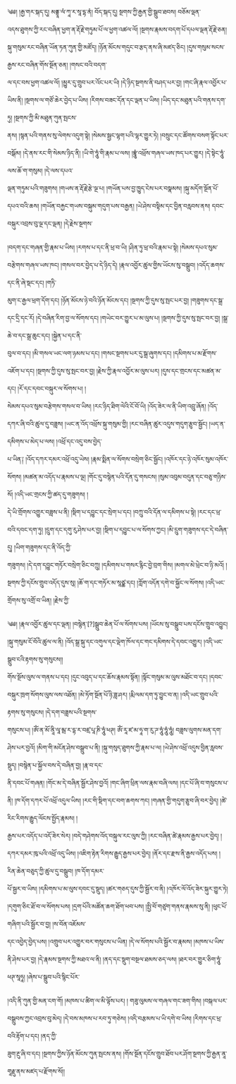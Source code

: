 ﻿  
༄༅། །རྒྱ་གར་སྐད་དུ། མནྟྲཱ་ལཾ་ཀཱ་ར་སཱ་དྷ་ནཾ། བོད་སྐད་དུ། སྔགས་ཀྱི་རྒྱན་གྱི་སྒྲུབ་ཐབས། བཅོམ་ལྡན་  
འདས་ཐུགས་ཀྱི་རང་བཞིན་ཕྱག་ན་རྡོ་རྗེ་གཏུམ་པོ་ལ་ཕྱག་འཚལ་ལོ། །སྔགས་རྣམས་བདག་པོ་དཔལ་ལྡན་རྡོ་རྗེ་ཅན། སྐུ་གསུམ་རང་བཞིན་ཡོན་ཏན་ཀུན་གྱི་མཛོད། །ཉོན་མོངས་གདུང་བ་རྩད་ནས་ཞི་མཛད་ཅིང། །དུས་གསུམ་སངས་རྒྱས་རང་བཞིན་གོས་སྔོན་ཅན། །གསང་བའི་བདག་  
ལ་དང་བས་ཕྱག་འཚལ་ལོ། །མྱུར་དུ་གྲུབ་པར་འོང་པར་ཡི། །དེ་ཉིད་སྔགས་ནི་བཤད་པར་བྱ། །གང་ཞི་རྣལ་འབྱོར་པ་ཡིས་ནི། །སྔགས་ལ་གཙོ་ཆེར་བྱེད་པ་ཡིས། །རིགས་བཟང་དོན་དང་ལྡན་པ་ཡིས། །ཡིད་དང་མཐུན་པའི་གནས་དག་ཏུ། །སྔགས་ཀྱི་མི་མཐུན་ཀུན་སྤངས་  
ནས། །སྙན་པའི་གནས་སུ་ལེགས་འདུག་སྟེ། །སེམས་སྦྱང་ལྷག་པའི་ལྷར་གྱུར་ཏེ། །བསྲུང་དང་ཚོགས་བསག་སྟོང་པར་བསྒོམ། །དེ་ནས་རང་གི་སེམས་ཉིད་ནི། །ཡི་གེ་ཧཱུཾ་གི་རྣམ་པ་ལས། །བྷཱུཾ་འཕྲོས་གཞལ་ཡས་ཁད་པར་གྱུར། །དེ་སྟེང་ཧཱུཾ་ལས་ཆོ་ག་གསུམ། །དེ་ལས་དཔའ་  
ལྡན་གཏུམ་པའི་གཟུགས། །གཡས་ན་རྡོ་རྗེ་རྩེ་ལྔ་པ། །གཡོན་པས་བྱ་ཁྱུད་ངེས་པར་བསྣམས། །སྐུ་མདོག་སྔོན་པོ་དཔའ་བའི་ཆས། །གཡོན་བརྐྱང་གཡས་བསྐུམ་གདུག་པས་བརྒྱན། །ཡེ་ཤེས་བསྟིམ་དང་བྱིན་བརླབས་ནས། དབང་བསྐུར་འབྲས་བུ་ལྔ་དང་ལྡན། །དེ་རྗེས་སྔགས་  
  
།བདག་དང་གཞན་གྱི་རྣམ་པ་ཡིས། །རགས་པ་དང་ནི་ཕྲ་བ་ཡི། །ཤིན་ཏུ་ཕྲ་བའི་རྣམ་པ་སྟེ། །སེམས་དཔའ་སུམ་བརྩེགས་གཞལ་ཡས་ཁང། །གསལ་བར་བྱེད་པ་དེ་ཉིད་དེ། །རྣལ་འབྱོར་ཚུལ་གྱིས་ཡོངས་སུ་བསྒྲུབ། །འདོད་ཆགས་དང་ནི་ཞེ་སྡང་དང། །གཏི་  
མུག་ང་རྒྱལ་ཕྲག་དོག་དང། །ཉོན་མོངས་ཉེ་བའི་ཉོན་མོངས་དང། །སྔགས་ཀྱི་དུས་སུ་སྤང་པར་བྱ། །གཟུགས་དང་སྒྲ་དང་དྲི་དང་རོ། །དེ་བཞིན་རིག་བྱ་ལ་སོགས་དང། །གཡེང་བར་གྱུར་པ་མ་ལུས་པ། །སྔགས་ཀྱི་དུས་སུ་སྤང་བར་བྱ། །སྒྲ་ཆེ་བ་དང་སྒྲ་ཆུང་དང། །སྐྱེན་པ་དང་ནི་  
བུལ་བ་དང། །མི་གསལ་ཡང་ལག་ཉམས་པ་དང། །གསང་སྔགས་པར་དུ་སྒྲ་ཞུགས་དང། །དམིགས་པ་མ་རྫོགས་འཇོག་པ་དང། །སྔགས་ཀྱི་དུས་སུ་སྤང་བར་བྱ། །རྗེས་ཀྱི་རྣལ་འབྱོར་མ་ལུས་པར། །དུས་དང་གྲངས་དང་མཚན་མ་དང། །རོ་དང་དབང་བསྐུར་ལ་སོགས་པ། །  
སེམས་དཔའ་སུམ་བརྩེགས་གསལ་བ་ཡིས། །རང་ཉིད་ཐིག་ལེའི་ངོ་བོ་ཡི། །འོད་ཟེར་ལ་ནི་ཡིག་འབྲུ་ཞོན། །འོད་དཀར་ཞི་བའི་ཚུལ་དུ་བཟླས། །ཡང་ན་འོད་འཕྲོས་སྐུ་གསུམ་གྱི། །རང་བཞིན་ཚུར་འདུས་གདུག་རྩུབ་སྦྱོང། །ཡད་ན་དམིགས་པ་མེད་པ་ལས། །འཕྲོ་དང་འདུ་བས་བྱེད་  
པ་ཡིན༑ །འོད་དཀར་དམར་འཕྲོ་འདུ་ཡེས། །རྣམ་སྨིན་ལ་སོགས་བསྲེག་ཅིང་སྦྱོང། །འཁོར་དང་ཉེ་འཁོར་སུམ་འཁོར་སོགས། །མཚན་མ་འདོད་པ་རྣམས་པ་ལྔ། །གོང་དུ་བསྙེན་པའི་དོན་དུ་གསངས། །སུམ་འབུམ་བདུན་དང་བཅུ་གཉིས་སོ། །འདི་ཡང་གྲངས་ཀྱི་ཚད་དུ་གཟུགས། །  
དེ་ཡི་གྲོགས་འགྱུར་བཟླས་པ་ནི། །སྡིག་པ་དབྱུང་དང་སྲེག་པ་དང། །བཀྲུ་བའི་དོན་ལ་དམིགས་པ་སྟེ། །རང་དང་ཕྲ་བའི་དབང་དག་ཏུ། །དྲུག་དང་དགུ་རུ་ཤེས་པར་བྱ། །སྡིག་པ་དབྱུང་པ་ལ་སོགས་ཀྱང། །མི་དྲུག་གཟུགས་དང་དེ་བཞིན་དུ། །ཡིག་གཟུགས་དང་ནི་འོད་ཀྱི་  
གཟུགས། །དེ་དག་དབྱུང་གཏོར་བསྲེག་ཅིང་བཀྲུ། །དམིགས་པ་གསར་རྙིང་བྱེ་བྲག་གིས། །མགལ་མེ་ཕྲེང་བ་ཉི་མའོ། །སྔགས་ཀྱི་དངོས་གྲུབ་འདོད་དུས་སུ། །ཆོ་ག་དང་གཏོར་མ་སཱཙྪ་དང། །ཀློག་འདོན་དགེ་བ་སྐྱོང་ལ་སོགས། །འདི་ཡང་གྲོགས་སུ་འགྲོ་བ་ཡིན། །རྗེས་ཀྱི་  
  
༄༅། །རྣལ་འབྱོར་ཚུལ་དང་ལྡན། །བསྙེན་[?]སྒྲུབ་ཆེན་པོ་ལ་སོགས་པས། །ཡོངས་སུ་བསྒྲུབ་པས་དངོས་གྲུབ་འབྱུང། །སྐུ་གསུམ་ངོ་བོའི་ཚུལ་ལ་ནི། །འོད་སྒྲ་སྐུ་དང་འགུལ་དང་ལྡེག་ཁོལ་དང་གང་དམིགས་དེ་དབང་འགྱུར། །འདི་ཡང་སྒྲུབ་ངའི་རྟགས་སུ་གསུངས།།  
གོས་སྔོས་ལུས་ལ་གནས་པ་དང། །དུང་འབུད་པ་དང་ཆོས་རྣམས་སྟོན། །སྟོང་གསུམ་མ་ལུས་མཐོང་བ་དང། །དབང་བསྐུར་ཁྲག་སོགས་ལུས་ལས་འཐོན། །མེ་ཏོག་སྔོན་པོ་ཉི་ཟླ་ཤར། །རྨི་ལམ་དག་ཏུ་བྱུང་བ་ན། །འདི་ཡང་གྲུབ་པའི་རྟགས་སུ་གསུངས། །དེ་དག་བཟླས་པའི་སྔགས་  
གསུངས་པ། །ཨོཾ་ན་མོ་ནཱི་ལཱ་མྦ་ར་དྷ་ར་བཛྲ་པཱ་ཎི་ཧཱུཾ་ཕཊ། ཨོཾ་རཱ་ཛ་མ་ཧཱ་ག་རུ་ཌ་ཧཱུཾ་ཧཱུཾ་ཧཱུཾ། བཟླས་ལུགས་མན་དག་ཤེས་པར་བྱའོ། །མིག་གི་མངོན་ཤེས་བསྒྲུབ་པ་ནི། །སྐུ་གསུད་ཐུགས་ཀྱི་རྣམ་པ་ལ། །ཡེ་ཤེས་འཕྲོ་འདུས་བྱིན་རླབས་སྡུད། །བསྙེན་པ་སྐྱོལ་བས་དེ་བཞིན་བྱ། །རྣ་བ་དང་  
ནི་དབང་པོ་གཞན། །གོང་མ་དེ་བཞིན་སྦྱོར་ཤེས་བྱའོ། །གང་ཞིག་ཕྲིན་ལས་རྣམ་བཞི་ལས། །དང་པོ་ཞི་བ་གསུངས་པ་ནི། །ཁ་དོག་དཀར་པོ་འཕྲོ་འདུལ་ཡིས། །རང་གི་སྡིག་དང་བག་ཆགས་ཀང། །གཞན་གྱི་གདུག་རྩུབ་ཞི་བར་བྱེད། །ཚེ་རིང་རིགས་རྒྱུད་ལོངས་སྤྱོད་རྣམས། །  
རྒྱས་པར་འདོད་པ་འདོ་ཟེར་སེར། །བདེ་གཤེགས་འོད་བསྐུལ་རང་ལུས་ཀྱི། །རང་བཞིན་ཚེ་རྣམས་རྒྱས་པར་བྱེད། །དཀར་དམར་ཁུ་པའི་འཕྲོ་འདུ་ཡིས། །འཇིག་རྟེན་རིགས་རྒྱུད་རྒྱས་པར་བྱེད། །ནོར་དང་རྫས་ནི་རྒྱས་འདོད་པས། །རིན་ཆེན་བཅུད་ཀྱི་ཚུལ་དུ་བསྒྲུབ། །ཁ་དོག་དམར་  
པོ་སྦྱར་བ་ཡིས། །དམིགས་པ་མ་ལུས་དབང་དུ་སྡུད། །ཚར་གཅད་དུས་ཀྱི་སྦྱོར་བ་ནི། །འཁོར་ལོ་འོད་ཟེར་སྐུར་གྱུར་ཏེ། །དགུག་ཅིང་ཐོ་བ་ལ་སོགས་པས། །དྲག་པོའི་མཚོན་ཆག་ཐོག་ཕབ་པས། །སྤྱི་བོ་གཙུག་གནས་རྣམས་སུ་ནི། །ཕུང་པོ་གཞིག་པའི་སྦྱོར་བ་བྱ། །ས་བོན་འཇོམས་  
དང་འབྱེད་བྱེད་པས། །འགྲུབ་པར་འགྱུར་བར་གསུངས་པ་ཡིན། །དེ་ལ་སོགས་པའི་སྦྱོར་བ་རྣམས། །མཁས་པ་ཡིས་ནི་ཤེས་པར་བྱ། །དེ་རྣམས་སྔགས་ཀྱི་མཐའ་ལ་ནི། །ནད་དང་སྡུག་བསྔལ་ཐམས་ཅད་ལས། །ཐར་བར་གྱུར་ཅིག་ཧཱུཾ་ཕཊ་སཱཧཱ། །ཞེས་པ་སྒྲུབ་པའི་སྙིང་པོར་  
  
།འདི་ནི་ཀུན་གྱི་མན་ངག་གོ། །མཁས་པ་ཚིག་ལ་མི་ལྟོས་པར། ། གཟུ་ལུམས་ལ་གཞལ་གང་ཟག་གིས། །བསྐལ་པར་བསྒྲུབས་ཀྱང་འབྲས་བུ་མེད། །དེ་བས་མཁས་པ་རབ་ཏུ་གཅེས། །འདི་བརྩམས་པ་ཡི་དགེ་བ་ཡིས། །རིགས་དང་ཕྲ་བའི་རྟོག་པ་དང། །ནད་ཀྱི་  
ཟུག་རྔུ་ཞི་བ་དང། །སྔགས་ཀྱིས་ཉོན་མོངས་ཀུན་སྤངས་ནས། །གོས་སྔོན་དངོས་གྲུབ་ཐོབ་པར་ཤོག་སྔགས་ཀྱི་རྒྱན་ནཱ་གཱརྗུ་ནས་མཛད་པ་རྫོགས་སོ།།  
  
  

